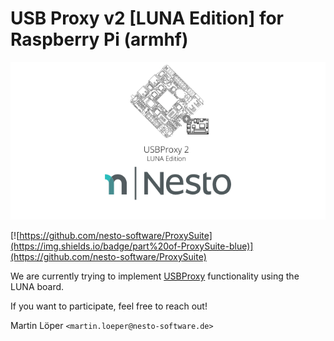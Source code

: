 USB Proxy v2 [LUNA Edition] for Raspberry Pi (armhf)   
========

<p align="center">
  <img src=".github/imgs/project_logo.png">
</p>

[![https://github.com/nesto-software/ProxySuite](https://img.shields.io/badge/part%20of-ProxySuite-blue)](https://github.com/nesto-software/ProxySuite)


We are currently trying to implement <a href="https://github.com/nesto-software/USBProxy">USBProxy</a> functionality using the LUNA board.

If you want to participate, feel free to reach out!
 
Martin Löper `<martin.loeper@nesto-software.de>`